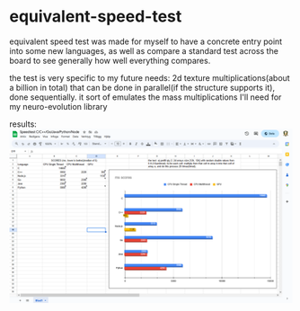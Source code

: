 # equivalent-speed-test

equivalent speed test was made for myself to have a concrete entry point into some new languages, 
as well as compare a standard test across the board to see generally how well everything compares.

the test is very specific to my future needs:
2d texture multiplications(about a billion in total) that can be done in parallel(if the structure supports it), done sequentially.
it sort of emulates the mass multiplications I'll need for my neuro-evolution library

results:
![current results](https://github.com/Mercalyn/equivalent-speed-test/blob/main/current%20results.png?raw=true)

